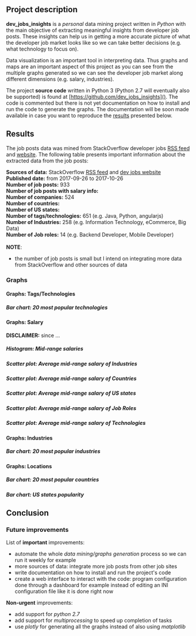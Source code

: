 ## Project description
**dev_jobs_insights** is a *personal* data mining project written in *Python* with the
main objective of extracting meaningful insights from developer job posts. These
insights can help us in getting a more accurate picture of what the developer job
market looks like so we can take better decisions (e.g. what technology to focus
on).

Data visualization is an important tool in interpreting data. Thus graphs and maps
are an important aspect of this project as you can see from the multiple graphs
generated so we can see the developer job market along different dimensions (e.g.
salary, industries).

The project **source code** written in Python 3 (Python 2.7 will eventually also be
supported) is found at [https://github.com/dev_jobs_insights](). The code is
commented but there is not yet documentation on how to install and run the code
to generate the graphs. The documentation will be soon made available in case you
want to reproduce the [results]() presented below.

## Results
The job posts data was mined from StackOverflow developer jobs [RSS feed](https://stackoverflow.com/jobs/feed)
and [website](https://stackoverflow.com/jobs). The following table presents important
information about the extracted data from the job posts:
 
**Sources of data:** StackOverflow [RSS feed](https://stackoverflow.com/jobs/feed) and 
[dev jobs website](https://stackoverflow.com/jobs)  
**Published date:** from 2017-09-26 to 2017-10-26   
**Number of job posts:** 933  
**Number of job posts with salary info:**  
**Number of companies:** 524  
**Number of countries:**  
**Number of US states:**  
**Number of tags/technologies:** 651 (e.g. Java, Python, angularjs)    
**Number of Industries:** 258 (e.g. Information Technology, eCommerce, Big Data)  
**Number of Job roles:** 14 (e.g. Backend Developer, Mobile Developer)
</br></br>
**NOTE**:
- the number of job posts is small but I intend on integrating more data from 
StackOverflow and other sources of data

### Graphs

#### Graphs: Tags/Technologies
##### Bar chart: 20 most popular technologies

#### Graphs: Salary
**DISCLAIMER:**  since ... 
##### Histogram: Mid-range salaries
##### Scatter plot: Average mid-range salary of Industries
##### Scatter plot: Average mid-range salary of Countries
##### Scatter plot: Average mid-range salary of US states
##### Scatter plot: Average mid-range salary of Job Roles
##### Scatter plot: Average mid-range salary of Technologies

#### Graphs: Industries
##### Bar chart: 20 most popular industries

#### Graphs: Locations
##### Bar chart: 20 most popular countries
##### Bar chart: US states popularity

## Conclusion

### Future improvements
List of **important** improvements:
- automate the whole *data mining/graphs generation* process so we can run it
weekly for example
- more sources of data: integrate more job posts from other job sites
- write documentation on how to install and run the project's code
- create a web interface to interact with the code: program configuration done
through a dashboard for example instead of editing an INI configuration file like
it is done right now

**Non-urgent** improvements:
- add support for *python 2.7*
- add support for *multiprocessing* to speed up completion of tasks
- use *plotly* for generating all the graphs instead of also using *matplotlib*